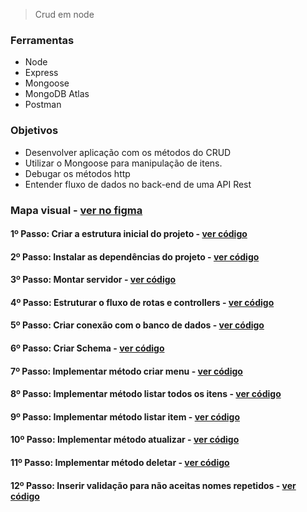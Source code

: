 > Crud em node

### Ferramentas 
- Node 
- Express 
- Mongoose 
- MongoDB Atlas 
- Postman

### Objetivos
- Desenvolver aplicação com os métodos do CRUD
- Utilizar o Mongoose para manipulação de itens.
- Debugar os métodos http
- Entender fluxo de dados no back-end de uma API Rest

### Mapa visual - [ver no figma](https://www.figma.com/file/ZufpQV2DRHfyyMbzNkXwU1/%5BMasterClass%5D-Como-criar-CRUD-em-node.js?node-id=0%3A1)
#### 1º Passo: Criar a estrutura inicial do projeto - [ver código](https://github.com/theandersonn/masterclass-1/commit/bc213a90bb2b2ba4b3342df3ebcf76a5dded4d15)
#### 2º Passo: Instalar as dependências do projeto - [ver código](https://github.com/theandersonn/masterclass-1/commit/c1bb4aca9b0cc0dae15653644432cbd5d0221288)
#### 3º Passo: Montar servidor - [ver código](https://github.com/theandersonn/masterclass-1/commit/f037ab45495253b1628ac05421642e888fb07eb7)
#### 4º Passo: Estruturar o fluxo de rotas e controllers - [ver código](https://github.com/theandersonn/masterclass-1/commit/a04ca590f53475752c4c78068ba15962d3f5d5f2)
#### 5º Passo: Criar conexão com o banco de dados - [ver código](https://github.com/theandersonn/masterclass-1/commit/de198384380ca834dfc5ef5e60e8a7c3d4713a2a)
#### 6º Passo: Criar Schema - [ver código](https://github.com/theandersonn/masterclass-1/commit/5845c6c177d985f95b43ab9e3cac3f0ac3e5560c)
#### 7º Passo: Implementar método criar menu - [ver código](https://github.com/theandersonn/masterclass-1/commit/13c7a557255e633a69c54ef9a8e230cec13a6b42)
#### 8º Passo: Implementar método listar todos os itens - [ver código](https://github.com/theandersonn/masterclass-1/commit/e4a5304eed10a09650dd2a26b8e430aaafc477fa)

#### 9º Passo: Implementar método listar item - [ver código](https://github.com/theandersonn/masterclass-1/commit/16c26497f58c4a284738964ac6ad92cf11e81cc5)
#### 10º Passo: Implementar método atualizar - [ver código](https://github.com/theandersonn/masterclass-1/commit/6244183e3a26331afb44321628ae6c47bc01b39e)
#### 11º Passo: Implementar método deletar - [ver código](https://github.com/theandersonn/masterclass-1/commit/c6f42dc06e07db124159bb742d93849cd9facaf5)
#### 12º Passo: Inserir validação para não aceitas nomes repetidos - [ver código](https://github.com/theandersonn/masterclass-1/commit/f81c140b57c2c15bbf9176b3c28bb77f7306eff9)
